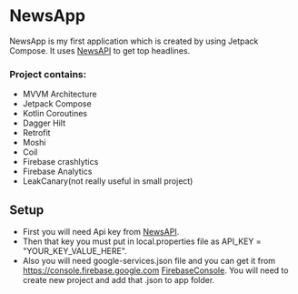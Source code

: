 # NewsApp
NewsApp is my first application which is created by using Jetpack Compose. It uses <a href="https://newsapi.org" rel="nofollow">NewsAPI</a> to get top headlines.<br />
###  Project contains:<br />
- MVVM Architecture
- Jetpack Compose
- Kotlin Coroutines
- Dagger Hilt
- Retrofit
- Moshi
- Coil
- Firebase crashlytics
- Firebase Analytics
- LeakCanary(not really useful in small project)

## Setup
- First you will need Api key from <a href="https://newsapi.org" rel="nofollow">NewsAPI</a>.
- Then that key you must put in local.properties file as API_KEY = "YOUR_KEY_VALUE_HERE".<br />
- Also you will need google-services.json file and you can get it from https://console.firebase.google.com <a href="https://console.firebase.google.com " rel="nofollow">FirebaseConsole</a>. You will need to create new project and add that .json to app folder.
